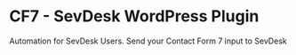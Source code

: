 # CF7 - SevDesk WordPress Plugin
Automation for SevDesk Users. Send your Contact Form 7 input to SevDesk
